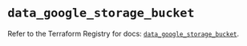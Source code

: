 # `data_google_storage_bucket`

Refer to the Terraform Registry for docs: [`data_google_storage_bucket`](https://registry.terraform.io/providers/hashicorp/google-beta/5.37.0/docs/data-sources/google_storage_bucket).
